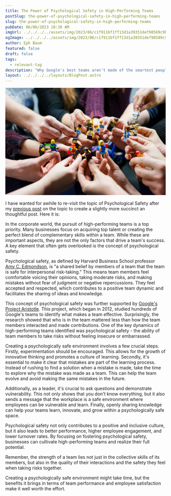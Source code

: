 ```yaml
---
title: The Power of Psychological Safety in High-Performing Teams
postSlug: the-power-of-psychological-safety-in-high-performing-teams
slug: the-power-of-psychological-safety-in-high-performing-teams
pubDate: 06/06/2023 10:38 AM
imgUrl: ../../../../assets/img/2023/06/c1f911bf1ff13d1a39351def98589c9b20df5c4b.jpeg
ogImage: ../../../../assets/img/2023/06/c1f911bf1ff13d1a39351def98589c9b20df5c4b.jpeg
author: Eph Baum
featured: false
draft: false
tags:
  - relevant-tag
description: "Why Google's best teams aren't made of the smartest people—they're made of people who feel safe to fail. Discover how psychological safety transforms teams from good to great, with actionable insights from Project Aristotle and real-world leadership strategies."
layout: ../../../../layouts/BlogPost.astro
---
```


![Featured Image](../../../../assets/img/2023/06/c1f911bf1ff13d1a39351def98589c9b20df5c4b.jpeg)

I have wanted for awhile to re-visit the topic of Psychological Safety after my [previous post](/blog/psychological-safety-by-chatgpt/) on the topic to create a slightly more succinct an thoughtful post. Here it is:

In the corporate world, the pursuit of high-performing teams is a top priority. Many businesses focus on acquiring top talent or creating the perfect blend of complementary skills within a team. While these are important aspects, they are not the only factors that drive a team's success. A key element that often gets overlooked is the concept of psychological safety.

Psychological safety, as defined by Harvard Business School professor [Amy C. Edmondson](https://amycedmondson.com/psychological-safety/), is "a shared belief by members of a team that the team is safe for interpersonal risk-taking." This means team members feel comfortable voicing their opinions, taking moderate risks, and making mistakes without fear of judgment or negative repercussions. They feel accepted and respected, which contributes to a positive team dynamic and facilitates the sharing of ideas and knowledge.

This concept of psychological safety was further supported by [Google's Project Aristotle](https://rework.withgoogle.com/print/guides/5721312655835136/). This project, which began in 2012, studied hundreds of Google's teams to identify what makes a team effective. Surprisingly, the research showed that who is in the team mattered less than how the team members interacted and made contributions. One of the key dynamics of high-performing teams identified was psychological safety - the ability of team members to take risks without feeling insecure or embarrassed.

Creating a psychologically safe environment involves a few crucial steps. Firstly, experimentation should be encouraged. This allows for the growth of innovative thinking and promotes a culture of learning. Secondly, it's essential to make it clear that mistakes are part of the learning process. Instead of rushing to find a solution when a mistake is made, take the time to explore why the mistake was made as a team. This can help the team evolve and avoid making the same mistakes in the future.

Additionally, as a leader, it's crucial to ask questions and demonstrate vulnerability. This not only shows that you don't know everything, but it also sends a message that the workplace is a safe environment where employees can be vulnerable and learn. Finally, openly sharing knowledge can help your teams learn, innovate, and grow within a psychologically safe space.

Psychological safety not only contributes to a positive and inclusive culture, but it also leads to better performance, higher employee engagement, and lower turnover rates. By focusing on fostering psychological safety, businesses can cultivate high-performing teams and realize their full potential.

Remember, the strength of a team lies not just in the collective skills of its members, but also in the quality of their interactions and the safety they feel when taking risks together.

Creating a psychologically safe environment might take time, but the benefits it brings in terms of team performance and employee satisfaction make it well worth the effort.
